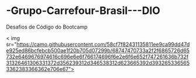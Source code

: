 # -Grupo-Carrefour-Brasil---DIO
Desafios de Código do Bootcamp 

< img sr="https://camo.githubusercontent.com/58cf7f82431135811ee9ca99dd47de925ed86bcfebcb500ae1f20b705d07299b/68747470733a2f2f6865726d65732e6469676974616c696e6e6f766174696f6e2e6f6e652f747261636b732f31326461306331372d356239312d346538312d623665392d3932653365653362383366362e706e67">

